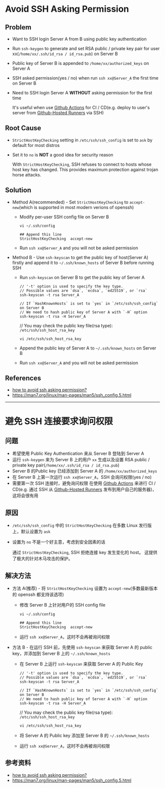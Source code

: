 # Avoid SSH Asking Permission

## Problem
* Want to SSH login Server A from B using public key authentication
* Run `ssh-keygen` to generate and set RSA public / private key pair for user xx(`/home/xx/.ssh/id_rsa / id_rsa.pub`) on Server B
* Public key of Server B is appended to `/home/xx/authorized_keys` on Server A
* SSH asked permission(yes / no) when run `ssh xx@Server_A` the first time on Server B
* Need to SSH login Server A **WITHOUT** asking permission for the first time
  
  It's useful when use [Github Actions](https://github.com/features/actions) for CI / CD(e.g. deploy to user's server from [Github-Hosted Runners](https://docs.github.com/en/actions/using-github-hosted-runners/about-github-hosted-runners) via SSH)

## Root Cause
* `StrictHostKeyChecking` setting in `/etc/ssh/ssh_config` is set to `ask` by default for most distros
* Set it to `no` is **NOT** a good idea for security reason
  
  With `StrictHostKeyChecking`, SSH refuses to connect to hosts whose host key has changed.
  This provides maximum protection against trojan horse attacks.

## Solution
* Method A(recommended) - Set `StrictHostKeyChecking` to `accept-new`(which is supported in most modern verions of openssh)

  * Modify per-user SSH config file on Server B

    ```
    vi ~/.ssh/config
    ```

    ```
    ## Append this line
    StrictHostKeyChecking  accept-new
    ```

  * Run `ssh xx@Server_A` and you will not be asked permission

* Method B - Use `ssh-keyscan` to get the public key of host(Server A) firstly and append it to `~/.ssh/known_hosts` of Server B before running SSH

  * Run `ssh-keyscan` on Server B to get the public key of Server A

    ```
    // '-t' option is used to specify the key type.
    // Possible values are `dsa`, `ecdsa`, `ed25519`, or `rsa`
    ssh-keyscan -t rsa Server_A
    ```

    ```
    // If `HashKnownHosts` is set to `yes` in `/etc/ssh/ssh_config` on Server B
    // We need to hash public key of Server A with `-H` option
    ssh-keyscan -t rsa -H Server_A
    ```

    // You may check the public key file(rsa type): `/etc/ssh/ssh_host_rsa_key`
    ```
    vi /etc/ssh/ssh_host_rsa_key
    ```

  * Append the public key of Server A to `~/.ssh/known_hosts` on Server B

  * Run `ssh xx@Server_A` and you will not be asked permission

## References
* [how to avoid ssh asking permission?](https://unix.stackexchange.com/questions/33271/how-to-avoid-ssh-asking-permission)
* <https://man7.org/linux/man-pages/man5/ssh_config.5.html>

-----------------

# 避免 SSH 连接要求询问权限

## 问题
* 希望使用 Public Key Authentication 来从 Server B 登陆到 Server A
* 运行 `ssh-keygen` 来为 Server B 上的用户 `xx` 生成以及设置 RSA public / private key pair(`/home/xx/.ssh/id_rsa / id_rsa.pub`)
* Server B 的Public key 已经添加到 Server A 的 `/home/xx/authorized_keys`
* 在 Server B 上第一次运行 `ssh xx@Server_A`，SSH 会询问权限(yes / no)
* 需要第一次 SSH 连接时，避免询问权限
    在使用 [Github Actions](https://github.com/features/actions) 来进行 CI / CD(e.g. 通过 SSH 从 [Github-Hosted Runners](https://docs.github.com/en/actions/using-github-hosted-runners/about-github-hosted-runners) 发布到用户自己的服务器)，这将会很有用

## 原因
* `/etc/ssh/ssh_config` 中的 `StrictHostKeyChecking` 在多数 Linux 发行版上，默认设置为 `ask`
* 设置为 `no` 不是一个好主意，考虑到安全因素的话

  通过 `StrictHostKeyChecking`, SSH 拒绝连接 key 发生变化的 host。
  这提供了极大的针对木马攻击的保护。

## 解决方法
* 方法 A(推荐) - 将 `StrictHostKeyChecking` 设置为 `accept-new`(多数最新版本的 openssh 都支持该选项)

  * 修改 Server B 上针对用户的 SSH config file

    ```
    vi ~/.ssh/config
    ```

    ```
    ## Append this line
    StrictHostKeyChecking  accept-new
    ```

  * 运行 `ssh xx@Server_A`，这时不会再被询问权限

* 方法 B - 在运行 SSH 前，先使用 `ssh-keyscan` 来获取 Server A 的 public key，并添加到 Server B 上的 `~/.ssh/known_hosts`

  * 在 Server B 上运行 `ssh-keyscan` 来获取 Server A 的 Public Key

    ```
    // '-t' option is used to specify the key type.
    // Possible values are `dsa`, `ecdsa`, `ed25519`, or `rsa`
    ssh-keyscan -t rsa Server_A
    ```

    ```
    // If `HashKnownHosts` is set to `yes` in `/etc/ssh/ssh_config` on Server B
    // We need to hash public key of Server A with `-H` option
    ssh-keyscan -t rsa -H Server_A
    ```

    // You may check the public key file(rsa type): `/etc/ssh/ssh_host_rsa_key`
    ```
    vi /etc/ssh/ssh_host_rsa_key
    ```


  * 将 Server A 的 Public key 添加至 Server B 的 `~/.ssh/known_hosts`

  * 运行 `ssh xx@Server_A`，这时不会再被询问权限

## 参考资料
* [how to avoid ssh asking permission?](https://unix.stackexchange.com/questions/33271/how-to-avoid-ssh-asking-permission)
* <https://man7.org/linux/man-pages/man5/ssh_config.5.html>

